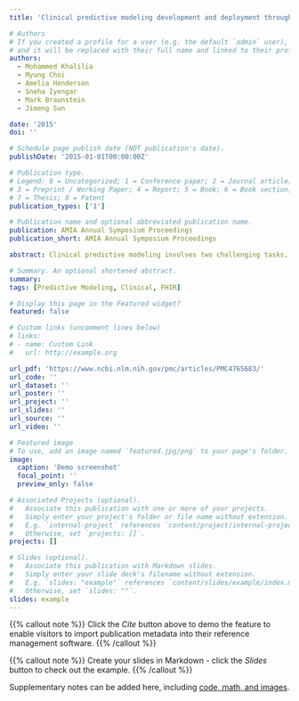 ```yaml
---
title: 'Clinical predictive modeling development and deployment through FHIR web services'

# Authors
# If you created a profile for a user (e.g. the default `admin` user), write the username (folder name) here
# and it will be replaced with their full name and linked to their profile.
authors:
  - Mohammed Khalilia
  - Myung Choi
  - Amelia Henderson
  - Sneha Iyengar
  - Mark Braunstein
  - Jimeng Sun

date: '2015'
doi: ''

# Schedule page publish date (NOT publication's date).
publishDate: '2015-01-01T00:00:00Z'

# Publication type.
# Legend: 0 = Uncategorized; 1 = Conference paper; 2 = Journal article;
# 3 = Preprint / Working Paper; 4 = Report; 5 = Book; 6 = Book section;
# 7 = Thesis; 8 = Patent
publication_types: ['1']

# Publication name and optional abbreviated publication name.
publication: AMIA Annual Symposium Proceedings
publication_short: AMIA Annual Symposium Proceedings

abstract: Clinical predictive modeling involves two challenging tasks, model development and model deployment. In this paper we demonstrate a software architecture for developing and deploying clinical predictive models using web services via the Health Level 7 (HL7) Fast Healthcare Interoperability Resources (FHIR) standard. The services enable model development using electronic health records (EHRs) stored in OMOP CDM databases and model deployment for scoring individual patients through FHIR resources. The MIMIC2 ICU dataset and a synthetic outpatient dataset were transformed into OMOP CDM databases for predictive model development. The resulting predictive models are deployed as FHIR resources, which receive requests of patient information, perform prediction against the deployed predictive model and respond with prediction scores. To assess the practicality of this approach we evaluated the response and prediction time of the FHIR modeling web services. We found the system to be reasonably fast with one second total response time per patient prediction.

# Summary. An optional shortened abstract.
summary: 
tags: [Predictive Modeling, Clinical, FHIR]

# Display this page in the Featured widget?
featured: false

# Custom links (uncomment lines below)
# links:
# - name: Custom Link
#   url: http://example.org

url_pdf: 'https://www.ncbi.nlm.nih.gov/pmc/articles/PMC4765683/'
url_code: ''
url_dataset: ''
url_poster: ''
url_project: ''
url_slides: ''
url_source: ''
url_video: ''

# Featured image
# To use, add an image named `featured.jpg/png` to your page's folder.
image:
  caption: 'Demo screenshot'
  focal_point: ''
  preview_only: false

# Associated Projects (optional).
#   Associate this publication with one or more of your projects.
#   Simply enter your project's folder or file name without extension.
#   E.g. `internal-project` references `content/project/internal-project/index.md`.
#   Otherwise, set `projects: []`.
projects: []

# Slides (optional).
#   Associate this publication with Markdown slides.
#   Simply enter your slide deck's filename without extension.
#   E.g. `slides: "example"` references `content/slides/example/index.md`.
#   Otherwise, set `slides: ""`.
slides: example
---
```


{{% callout note %}}
Click the _Cite_ button above to demo the feature to enable visitors to import publication metadata into their reference management software.
{{% /callout %}}

{{% callout note %}}
Create your slides in Markdown - click the _Slides_ button to check out the example.
{{% /callout %}}

Supplementary notes can be added here, including [code, math, and images](https://wowchemy.com/docs/writing-markdown-latex/).
